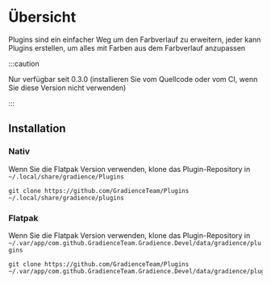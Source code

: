 # Übersicht

Plugins sind ein einfacher Weg um den Farbverlauf zu erweitern, jeder kann Plugins erstellen, um alles mit Farben aus dem Farbverlauf anzupassen

:::caution

Nur verfügbar seit 0.3.0 (installieren Sie vom Quellcode oder vom CI, wenn Sie diese Version nicht verwenden)

:::


## Installation

### Nativ

Wenn Sie die Flatpak Version verwenden, klone das Plugin-Repository in `~/.local/share/gradience/Plugins`

```shell
git clone https://github.com/GradienceTeam/Plugins ~/.local/share/gradience/plugins
```


### Flatpak

Wenn Sie die Flatpak Version verwenden, klone das Plugin-Repository in `~/.var/app/com.github.GradienceTeam.Gradience.Devel/data/gradience/plugins`

```shell
git clone https://github.com/GradienceTeam/Plugins ~/.var/app/com.github.GradienceTeam.Gradience.Devel/data/gradience/plugins
```
